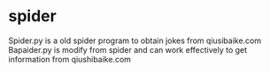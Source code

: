 # spider
Spider.py is a old spider program to obtain jokes from qiusibaike.com
Bapaider.py is modify from spider and can work effectively to get information from qiushibaike.com



